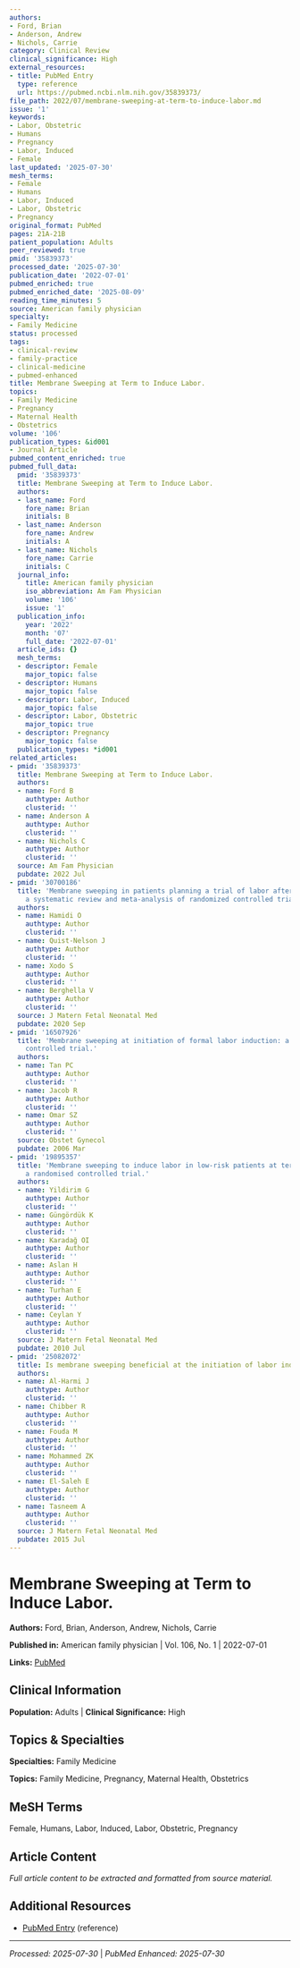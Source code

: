 ```yaml
---
authors:
- Ford, Brian
- Anderson, Andrew
- Nichols, Carrie
category: Clinical Review
clinical_significance: High
external_resources:
- title: PubMed Entry
  type: reference
  url: https://pubmed.ncbi.nlm.nih.gov/35839373/
file_path: 2022/07/membrane-sweeping-at-term-to-induce-labor.md
issue: '1'
keywords:
- Labor, Obstetric
- Humans
- Pregnancy
- Labor, Induced
- Female
last_updated: '2025-07-30'
mesh_terms:
- Female
- Humans
- Labor, Induced
- Labor, Obstetric
- Pregnancy
original_format: PubMed
pages: 21A-21B
patient_population: Adults
peer_reviewed: true
pmid: '35839373'
processed_date: '2025-07-30'
publication_date: '2022-07-01'
pubmed_enriched: true
pubmed_enriched_date: '2025-08-09'
reading_time_minutes: 5
source: American family physician
specialty:
- Family Medicine
status: processed
tags:
- clinical-review
- family-practice
- clinical-medicine
- pubmed-enhanced
title: Membrane Sweeping at Term to Induce Labor.
topics:
- Family Medicine
- Pregnancy
- Maternal Health
- Obstetrics
volume: '106'
publication_types: &id001
- Journal Article
pubmed_content_enriched: true
pubmed_full_data:
  pmid: '35839373'
  title: Membrane Sweeping at Term to Induce Labor.
  authors:
  - last_name: Ford
    fore_name: Brian
    initials: B
  - last_name: Anderson
    fore_name: Andrew
    initials: A
  - last_name: Nichols
    fore_name: Carrie
    initials: C
  journal_info:
    title: American family physician
    iso_abbreviation: Am Fam Physician
    volume: '106'
    issue: '1'
  publication_info:
    year: '2022'
    month: '07'
    full_date: '2022-07-01'
  article_ids: {}
  mesh_terms:
  - descriptor: Female
    major_topic: false
  - descriptor: Humans
    major_topic: false
  - descriptor: Labor, Induced
    major_topic: false
  - descriptor: Labor, Obstetric
    major_topic: true
  - descriptor: Pregnancy
    major_topic: false
  publication_types: *id001
related_articles:
- pmid: '35839373'
  title: Membrane Sweeping at Term to Induce Labor.
  authors:
  - name: Ford B
    authtype: Author
    clusterid: ''
  - name: Anderson A
    authtype: Author
    clusterid: ''
  - name: Nichols C
    authtype: Author
    clusterid: ''
  source: Am Fam Physician
  pubdate: 2022 Jul
- pmid: '30700186'
  title: 'Membrane sweeping in patients planning a trial of labor after cesarean:
    a systematic review and meta-analysis of randomized controlled trials.'
  authors:
  - name: Hamidi O
    authtype: Author
    clusterid: ''
  - name: Quist-Nelson J
    authtype: Author
    clusterid: ''
  - name: Xodo S
    authtype: Author
    clusterid: ''
  - name: Berghella V
    authtype: Author
    clusterid: ''
  source: J Matern Fetal Neonatal Med
  pubdate: 2020 Sep
- pmid: '16507926'
  title: 'Membrane sweeping at initiation of formal labor induction: a randomized
    controlled trial.'
  authors:
  - name: Tan PC
    authtype: Author
    clusterid: ''
  - name: Jacob R
    authtype: Author
    clusterid: ''
  - name: Omar SZ
    authtype: Author
    clusterid: ''
  source: Obstet Gynecol
  pubdate: 2006 Mar
- pmid: '19895357'
  title: 'Membrane sweeping to induce labor in low-risk patients at term pregnancy:
    a randomised controlled trial.'
  authors:
  - name: Yildirim G
    authtype: Author
    clusterid: ''
  - name: Güngördük K
    authtype: Author
    clusterid: ''
  - name: Karadağ OI
    authtype: Author
    clusterid: ''
  - name: Aslan H
    authtype: Author
    clusterid: ''
  - name: Turhan E
    authtype: Author
    clusterid: ''
  - name: Ceylan Y
    authtype: Author
    clusterid: ''
  source: J Matern Fetal Neonatal Med
  pubdate: 2010 Jul
- pmid: '25082072'
  title: Is membrane sweeping beneficial at the initiation of labor induction?
  authors:
  - name: Al-Harmi J
    authtype: Author
    clusterid: ''
  - name: Chibber R
    authtype: Author
    clusterid: ''
  - name: Fouda M
    authtype: Author
    clusterid: ''
  - name: Mohammed ZK
    authtype: Author
    clusterid: ''
  - name: El-Saleh E
    authtype: Author
    clusterid: ''
  - name: Tasneem A
    authtype: Author
    clusterid: ''
  source: J Matern Fetal Neonatal Med
  pubdate: 2015 Jul
---
```


# Membrane Sweeping at Term to Induce Labor.

**Authors:** Ford, Brian, Anderson, Andrew, Nichols, Carrie

**Published in:** American family physician | Vol. 106, No. 1 | 2022-07-01

**Links:** [PubMed](https://pubmed.ncbi.nlm.nih.gov/35839373/)

## Clinical Information

**Population:** Adults | **Clinical Significance:** High

## Topics & Specialties

**Specialties:** Family Medicine

**Topics:** Family Medicine, Pregnancy, Maternal Health, Obstetrics

## MeSH Terms

Female, Humans, Labor, Induced, Labor, Obstetric, Pregnancy

## Article Content

*Full article content to be extracted and formatted from source material.*

## Additional Resources

- [PubMed Entry](https://pubmed.ncbi.nlm.nih.gov/35839373/) (reference)

---

*Processed: 2025-07-30* | *PubMed Enhanced: 2025-07-30*
